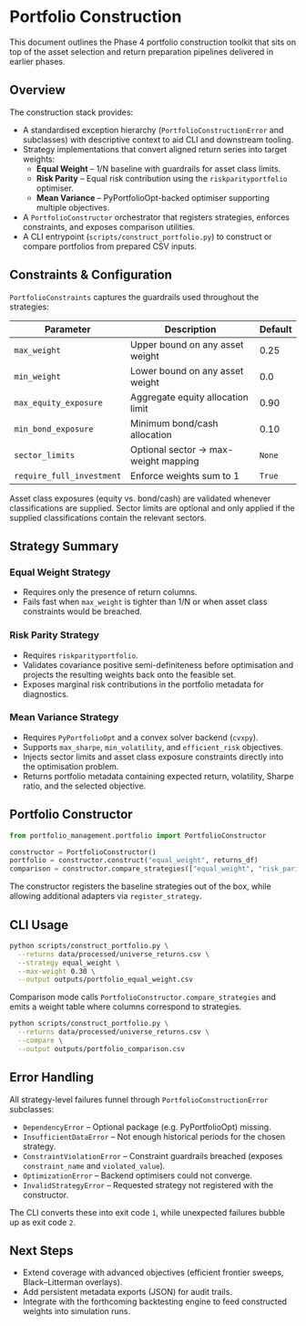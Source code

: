 # Portfolio Construction

This document outlines the Phase 4 portfolio construction toolkit that sits on top of the asset selection and return preparation pipelines delivered in earlier phases.

## Overview

The construction stack provides:

- A standardised exception hierarchy (`PortfolioConstructionError` and subclasses) with descriptive context to aid CLI and downstream tooling.
- Strategy implementations that convert aligned return series into target weights:
  - **Equal Weight** – 1/N baseline with guardrails for asset class limits.
  - **Risk Parity** – Equal risk contribution using the `riskparityportfolio` optimiser.
  - **Mean Variance** – PyPortfolioOpt-backed optimiser supporting multiple objectives.
- A `PortfolioConstructor` orchestrator that registers strategies, enforces constraints, and exposes comparison utilities.
- A CLI entrypoint (`scripts/construct_portfolio.py`) to construct or compare portfolios from prepared CSV inputs.

## Constraints & Configuration

`PortfolioConstraints` captures the guardrails used throughout the strategies:

| Parameter | Description | Default |
|-----------|-------------|---------|
| `max_weight` | Upper bound on any asset weight | 0.25 |
| `min_weight` | Lower bound on any asset weight | 0.0 |
| `max_equity_exposure` | Aggregate equity allocation limit | 0.90 |
| `min_bond_exposure` | Minimum bond/cash allocation | 0.10 |
| `sector_limits` | Optional sector → max-weight mapping | `None` |
| `require_full_investment` | Enforce weights sum to 1 | `True` |

Asset class exposures (equity vs. bond/cash) are validated whenever classifications are supplied. Sector limits are optional and only applied if the supplied classifications contain the relevant sectors.

## Strategy Summary

### Equal Weight Strategy

- Requires only the presence of return columns.
- Fails fast when `max_weight` is tighter than 1/N or when asset class constraints would be breached.

### Risk Parity Strategy

- Requires `riskparityportfolio`.
- Validates covariance positive semi-definiteness before optimisation and projects the resulting weights back onto the feasible set.
- Exposes marginal risk contributions in the portfolio metadata for diagnostics.

### Mean Variance Strategy

- Requires `PyPortfolioOpt` and a convex solver backend (`cvxpy`).
- Supports `max_sharpe`, `min_volatility`, and `efficient_risk` objectives.
- Injects sector limits and asset class exposure constraints directly into the optimisation problem.
- Returns portfolio metadata containing expected return, volatility, Sharpe ratio, and the selected objective.

## Portfolio Constructor

```python
from portfolio_management.portfolio import PortfolioConstructor

constructor = PortfolioConstructor()
portfolio = constructor.construct("equal_weight", returns_df)
comparison = constructor.compare_strategies(["equal_weight", "risk_parity"], returns_df)
```

The constructor registers the baseline strategies out of the box, while allowing additional adapters via `register_strategy`.

## CLI Usage

```bash
python scripts/construct_portfolio.py \
  --returns data/processed/universe_returns.csv \
  --strategy equal_weight \
  --max-weight 0.30 \
  --output outputs/portfolio_equal_weight.csv
```

Comparison mode calls `PortfolioConstructor.compare_strategies` and emits a weight table where columns correspond to strategies.

```bash
python scripts/construct_portfolio.py \
  --returns data/processed/universe_returns.csv \
  --compare \
  --output outputs/portfolio_comparison.csv
```

## Error Handling

All strategy-level failures funnel through `PortfolioConstructionError` subclasses:

- `DependencyError` – Optional package (e.g. PyPortfolioOpt) missing.
- `InsufficientDataError` – Not enough historical periods for the chosen strategy.
- `ConstraintViolationError` – Constraint guardrails breached (exposes `constraint_name` and `violated_value`).
- `OptimizationError` – Backend optimisers could not converge.
- `InvalidStrategyError` – Requested strategy not registered with the constructor.

The CLI converts these into exit code `1`, while unexpected failures bubble up as exit code `2`.

## Next Steps

- Extend coverage with advanced objectives (efficient frontier sweeps, Black–Litterman overlays).
- Add persistent metadata exports (JSON) for audit trails.
- Integrate with the forthcoming backtesting engine to feed constructed weights into simulation runs.

